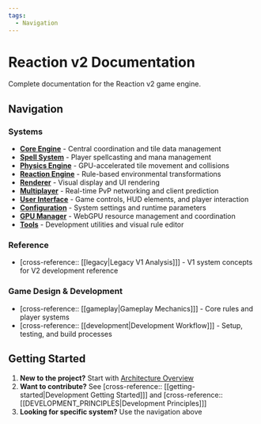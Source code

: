 ```yaml
---
tags:
  - Navigation
---
```


# Reaction v2 Documentation

Complete documentation for the Reaction v2 game engine.

## Navigation

### Systems
- [**Core Engine**](core/core.md) - Central coordination and tile data management
- [**Spell System**](spells/spells.md) - Player spellcasting and mana management
- [**Physics Engine**](physics/physics.md) - GPU-accelerated tile movement and collisions
- [**Reaction Engine**](reactions/reactions.md) - Rule-based environmental transformations
- [**Renderer**](rendering/rendering.md) - Visual display and UI rendering
- [**Multiplayer**](multiplayer/multiplayer.md) - Real-time PvP networking and client prediction
- [**User Interface**](ui/ui.md) - Game controls, HUD elements, and player interaction
- [**Configuration**](config/config.md) - System settings and runtime parameters
- [**GPU Manager**](gpu/gpu.md) - WebGPU resource management and coordination
- [**Tools**](tools.md) - Development utilities and visual rule editor

### Reference
- [cross-reference:: [[legacy|Legacy V1 Analysis]]] - V1 system concepts for V2 development reference

### Game Design & Development
- [cross-reference:: [[gameplay|Gameplay Mechanics]]] - Core rules and player systems
- [cross-reference:: [[development|Development Workflow]]] - Setup, testing, and build processes

## Getting Started

1. **New to the project?** Start with [Architecture Overview](architecture/overview.md)
2. **Want to contribute?** See [cross-reference:: [[getting-started|Development Getting Started]]] and [cross-reference:: [[DEVELOPMENT_PRINCIPLES|Development Principles]]]
3. **Looking for specific system?** Use the navigation above
